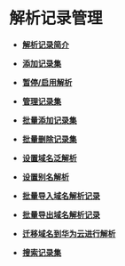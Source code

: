 # 解析记录管理<a name="dns_usermanual_0034"></a>

-   **[解析记录简介](解析记录简介.md)**  

-   **[添加记录集](添加记录集.md)**  

-   **[暂停/启用解析](暂停-启用解析.md)**  

-   **[管理记录集](管理记录集.md)**  

-   **[批量添加记录集](批量添加记录集.md)**  

-   **[批量删除记录集](批量删除记录集.md)**  

-   **[设置域名泛解析](设置域名泛解析.md)**  

-   **[设置别名解析](设置别名解析.md)**  

-   **[批量导入域名解析记录](批量导入域名解析记录.md)**  

-   **[批量导出域名解析记录](批量导出域名解析记录.md)**  

-   **[迁移域名到华为云进行解析](迁移域名到华为云进行解析.md)**  

-   **[搜索记录集](搜索记录集.md)**  


